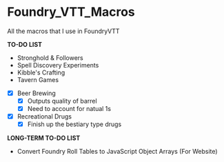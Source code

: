 # Foundry_VTT_Macros
All the macros that I use in FoundryVTT

**TO-DO LIST**
* Stronghold & Followers
* Spell Discovery Experiments
* Kibble's Crafting
* Tavern Games
* [x] Beer Brewing
   * [x] Outputs quality of barrel
   * [x] Need to account for natual 1s
* [x] Recreational Drugs
    * [x] Finish up the bestiary type drugs

**LONG-TERM TO-DO LIST**
* Convert Foundry Roll Tables to JavaScript Object Arrays (For Website)
